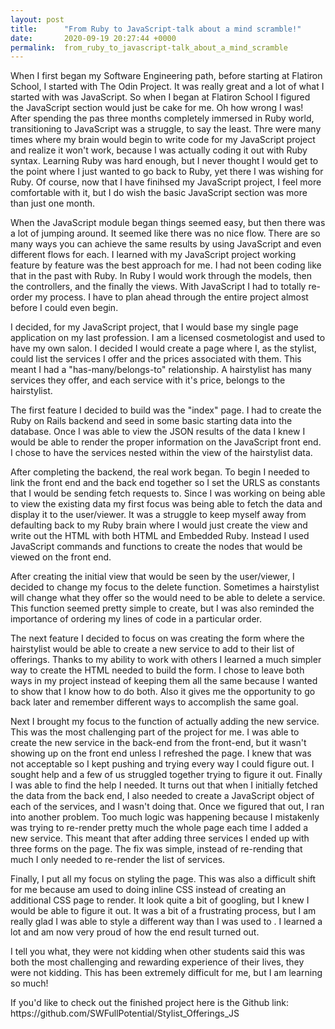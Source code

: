 ```yaml
---
layout: post
title:      "From Ruby to JavaScript-talk about a mind scramble!"
date:       2020-09-19 20:27:44 +0000
permalink:  from_ruby_to_javascript-talk_about_a_mind_scramble
---
```



<!-- wp:paragraph -->
<p>When I first began my Software Engineering path, before starting at Flatiron School, I started with The Odin Project. It was really great and a lot of what I started with was JavaScript. So when I began at Flatiron School I figured the JavaScript section would just be cake for me. Oh how wrong I was! After spending the pas three months completely immersed in Ruby world, transitioning to JavaScript was a struggle, to say the least. Thre were many times where my brain would begin to write code for my JavaScript project and realize it won't work,  because I was actually coding it out with Ruby syntax. Learning Ruby was hard enough, but I never thought I would get to the point where I just wanted to go back to Ruby, yet there I was wishing for Ruby. Of course, now that I have finihsed my JavaScript project, I feel more comfortable with it, but I do wish the basic JavaScript section was more than just one month. </p>
<!-- /wp:paragraph -->

<!-- wp:paragraph -->
<p>When the JavaScript module began things seemed easy, but then there was a lot of jumping around. It seemed like there was no nice flow. There are so many ways you can achieve the same results by using JavaScript and even different flows for each. I learned with my JavaScript project working feature by feature was the best approach for me. I had not been coding like that in the past with Ruby. In Ruby I would work through the models, then the controllers, and the finally the views. With JavaScript I had to totally re-order my process. I have to plan ahead through the entire project almost before I could even begin. </p>
<!-- /wp:paragraph -->

<!-- wp:paragraph -->
<p>I decided, for my JavaScript project, that I would base my single page application on my last profession. I am a licensed cosmetologist and used to have my own salon. I decided I would create a page where I, as the stylist, could list the services I offer and the prices associated with them. This meant I had a "has-many/belongs-to" relationship. A hairstylist has many services they offer, and each service with it's price, belongs to the hairstylist. </p>
<!-- /wp:paragraph -->

<!-- wp:paragraph -->
<p>The first feature I decided to build was the "index" page. I had to create the Ruby on Rails backend and seed in some basic starting data into the database. Once I was able to view the JSON results of the data I knew I would be able to render the proper information on the JavaScript front end. I chose to have the services nested within the view of the hairstylist data. </p>
<!-- /wp:paragraph -->

<!-- wp:paragraph -->
<p>After completing the backend, the real work began. To begin I needed to link the front end and the back end together so I set the URLS as constants that I would be sending fetch requests to. Since I was working on being able to view the existing data my first focus was being able to fetch the data and display it to the user/viewer. It was a struggle to keep myself away from defaulting back to my Ruby brain where I would just create the view and write out the HTML with both HTML and Embedded Ruby. Instead I used JavaScript commands and functions to create the nodes that would be viewed on the front end. </p>
<!-- /wp:paragraph -->

<!-- wp:paragraph -->
<p>After creating the initial view that would be seen by the user/viewer, I decided to change my focus to the delete function. Sometimes a hairstylist will change what they offer so the would need to be able to delete a service. This function seemed pretty simple to create, but I was also reminded the importance of ordering my lines of code in a particular order. </p>
<!-- /wp:paragraph -->

<!-- wp:paragraph -->
<p>The next feature I decided to focus on was creating the form where the hairstylist would be able to create a new service to add to their list of offerings. Thanks to my ability to work with others I learned a much simpler way to create the HTML needed to build the form. I chose to leave both ways in my project instead of keeping them all the same because I wanted to show that I know how to do both. Also it gives me the opportunity to go back later and remember different ways to accomplish the same goal. </p>
<!-- /wp:paragraph -->

<!-- wp:paragraph -->
<p>Next I brought my focus to the function of actually adding the new service. This was the most challenging part of the project for me. I was able to create the new service in the back-end from the front-end, but it wasn't showing up on the front end unless I refreshed the page. I knew that was not acceptable so I kept pushing and trying every way I could figure out. I sought help and a few of us struggled together trying to figure it out. Finally I was able to find the help I needed. It turns out that when I initially fetched the data from the back end, I also needed to create a JavaScript object of each of the services, and I wasn't doing that. Once we figured that out, I ran into another problem. Too much logic was happening because I mistakenly was trying to re-render pretty much the whole page each time I added a new service. This meant that after adding three services I ended up with three forms on the page. The fix was simple, instead of re-rending that much I only needed to re-render the list of services. </p>
<!-- /wp:paragraph -->

<!-- wp:paragraph -->
<p>Finally, I put all my focus on styling the page. This was also a difficult shift for me because am used to doing inline CSS instead of creating an additional CSS page to render. It look quite a bit of googling, but I knew I would be able to figure it out. It was a bit of a frustrating process, but I am really glad I was able to style a different way than I was used to . I learned a lot and am now very proud of how the end result turned out. </p>
<!-- /wp:paragraph -->

<!-- wp:paragraph -->
<p>I tell you what, they were not kidding when other students said this was both the most challenging and rewarding experience of their lives, they were not kidding. This has been extremely difficult for me, but I am learning so much!</p>
<!-- /wp:paragraph -->

<!-- wp:paragraph -->
<p>If you'd like to check out the finished project here is the Github link: https://github.com/SWFullPotential/Stylist_Offerings_JS </p>
<!-- /wp:paragraph -->
